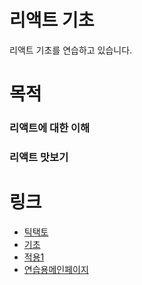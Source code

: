 # 리액트 기초
리액트 기초를 연습하고 있습니다.
# 목적
### 리액트에 대한 이해
### 리액트 맛보기
# 링크
* [틱택토](/src/Ex01)
* [기초](/src/Ex02)
* [적용1](src/moremore)
* [연습용메인페이지](/src/menu)
